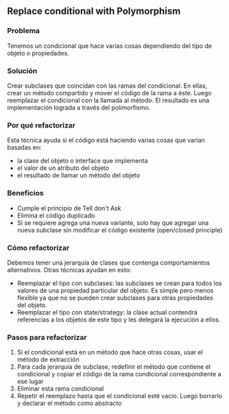 ## Replace conditional with Polymorphism

### Problema

Tenemos un condicional que hace varias cosas dependiendo del tipo de objeto o propiedades.

### Solución

Crear subclases que coincidan con las ramas del condicional. En ellas, crear un método compartido y mover el código de la rama a éste. Luego reemplazar el condicional con la llamada al método. El resultado es una implementación lograda a través del polimorfismo.

### Por qué refactorizar

Esta técnica ayuda si el código está haciendo varias cosas que varían basadas en:

- la clase del objeto o interface que implementa
- el valor de un atributo del objeto
- el resultado de llamar un método del objeto

### Beneficios

- Cumple el principio de Tell don't Ask
- Elimina el código duplicado
- Si se requiere agrega una nueva variante, solo hay que agregar una nueva subclase sin modificar el código existente (open/closed principle)

### Cómo refactorizar

Debemos tener una jerarquía de clases que contenga comportamientos alternativos. Otras técnicas ayudan en esto:

- Reemplazar el tipo con subclases: las subclases se crean para todos los valores de una propiedad particular del objeto. Es simple pero menos flexible ya que no se pueden crear subclases para otras propiedades del objeto.
- Reemplazar el tipo con state/strategy: la clase actual contendrá referencias a los objetos de este tipo y les delegará la ejecución a ellos.

### Pasos para refactorizar

1. Si el condicional está en un método que hace otras cosas, usar el método de extracción
2. Para cada jerarquía de subclase, redefinir el método que contiene el condicional y copiar el código de la rama condicional correspondiente a ese lugar
3. Eliminar esta rama condicional
4. Repetir el reemplazo hasta que el condicional esté vacío. Luego borrarlo y declarar el método como abstracto
